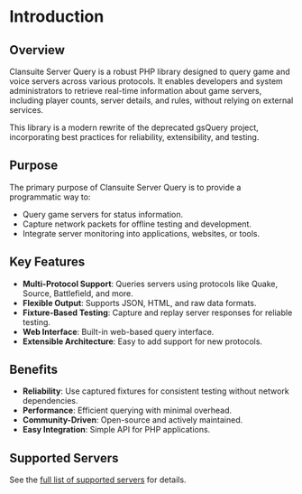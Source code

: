 # Introduction

## Overview

Clansuite Server Query is a robust PHP library designed to query game and voice servers across various protocols. It enables developers and system administrators to retrieve real-time information about game servers, including player counts, server details, and rules, without relying on external services.

This library is a modern rewrite of the deprecated gsQuery project, incorporating best practices for reliability, extensibility, and testing.

## Purpose

The primary purpose of Clansuite Server Query is to provide a programmatic way to:

- Query game servers for status information.
- Capture network packets for offline testing and development.
- Integrate server monitoring into applications, websites, or tools.

## Key Features

- **Multi-Protocol Support**: Queries servers using protocols like Quake, Source, Battlefield, and more.
- **Flexible Output**: Supports JSON, HTML, and raw data formats.
- **Fixture-Based Testing**: Capture and replay server responses for reliable testing.
- **Web Interface**: Built-in web-based query interface.
- **Extensible Architecture**: Easy to add support for new protocols.

## Benefits

- **Reliability**: Use captured fixtures for consistent testing without network dependencies.
- **Performance**: Efficient querying with minimal overhead.
- **Community-Driven**: Open-source and actively maintained.
- **Easy Integration**: Simple API for PHP applications.

## Supported Servers

See the [full list of supported servers](SUPPORTED_SERVERS.md) for details.
